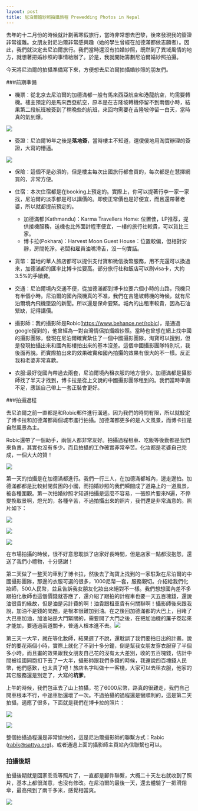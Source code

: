 ```yaml
---
layout: post
title: 尼泊爾婚紗照拍攝旅程 Prewedding Photos in Nepal 
---
```


去年的十二月份的時候就計劃著寒假旅行，當時非常想去巴黎，後來發現我的簽證非常複雜。女朋友對尼泊爾非常感興趣（她的學生曾經在加德滿都做志願者）。因此，我們就決定去尼泊爾旅行。我們當時還沒有拍婚紗照，既然到了異域風情的地方，就想著把婚紗照的事情給辦了。於是，我就開始籌劃尼泊爾婚紗照拍攝。

今天將尼泊爾的拍攝準備寫下來，方便想去尼泊爾拍攝婚紗照的朋友們。

###前期準備
+ 機票：從北京去尼泊爾的加德滿都一般有馬來西亞航空和港龍航空，均需要轉機。樓主預定的是馬來西亞航空，原本是在吉隆坡轉機停留不到兩個小時，結果第二段航班被簽到了稍晚些的航班，來回均需要在吉隆坡停留一白天，當時真的氣到爆。

![](http://ww2.sinaimg.cn/mw690/6febcb2fjw1f2v1atc1n5j206q06izkg.jpg)

+ 簽證：尼泊爾16年之後是**落地簽**，當時樓主不知道，還傻傻地用淘寶辦理的簽證，大寫的懵逼。

![](http://ww2.sinaimg.cn/mw690/6febcb2fjw1f2v1atoz1rj207s06m74k.jpg)

+ 保險：這個不是必須的，但是樓主每次出國旅行都會買的，每次都是在慧擇網買的，非常方便。

+ 住宿：本次住宿都是在booking上預定的。實際上，你可以提著行李一家一家找，尼泊爾的淡季都是可以講價的。即使正常價也是好便宜，而且還帶著老婆，所以就都提前預定的。
  + 加德滿都(Kathmandu)：Karma Travellers Home: 位置佳，LP推荐，提供接機服務，送機也比外面計程車便宜，一樓的旅行社較貴，可以貨比三家。
  + 博卡拉(Pokhara)：Harvest Moon Guest House：位置較偏，但相對安靜，房間乾淨。老闆和雇員油嘴滑舌，沒一句實話。

+ 貨幣：當地的華人旅店都可以提供支付寶和微信換幣服務，用不完還可以換過來，加德滿都的匯率比博卡拉要高。部分旅行社和飯店可以刷visa卡，大約3.5%的手續費。
+ 交通：尼泊爾境內交通不便，從加德滿都到博卡拉要六個小時的山路，飛機只有半個小時。尼泊爾的國內飛機真的不准，我們在吉隆坡轉機的時候，就有尼泊爾境內飛機墜毀的新聞。所以還是保命要緊。城內的出租車較貴，因為石油緊缺，記得講價。

+ 攝影師：我的攝影師是Robic(https://www.behance.net/robic)，是通過google搜到的，他曾經為一對台灣情侶拍攝婚紗照。當時也曾想在網上找中國的攝影團隊，發現在尼泊爾確實紮住了一個中國攝影團隊，淘寶可以搜到，但是發現拍攝出來和國內影樓拍出來的基本沒差。這個中國攝影團隊特別坑，我後面再說。而實際拍出來的效果確實和國內拍攝的效果有很大的不一樣。反正我和老婆非常喜歡。

+ 衣服:最好從國內帶過去兩套，尼泊爾境內租衣服的地方很少。加德滿都是攝影師找了半天才找到，博卡拉是從上文說的中國攝影團隊租到的。我們當時準備不足，應該自己帶上一套正裝會更好。

###拍攝過程

去尼泊爾之前一直都是和Robic郵件進行溝通。因为我們的時間有限，所以就敲定了博卡拉和加德滿都兩個城市進行拍攝。加德滿都更多的是人文風景，而博卡拉是自然風景為主。

Robic還帶了一個助手，兩個人都非常友好。拍攝過程租車、吃飯等後勤都是我們來負責，其實也沒有多少。而且拍攝的工作確實非常辛苦。化妝都是老婆自己完成，一個大大的贊！

![](http://ww4.sinaimg.cn/mw690/6febcb2fjw1f2v2u4u4v8j207a06kjrm.jpg)

第一天的拍攝是在加德滿都進行。我們一行三人，在加德滿都城內，邊走邊拍。加德滿都都是比較封閉貧困的小國，而拍婚紗照的我們瞬間成了道路上的一道風景，被各種圍觀。第一次拍婚紗照才知道拍攝是這麼不容易，一張照片要來N遍，不停變換取景啊，燈光的，各種辛苦，不過拍攝出來的照片，我們還是非常滿意的。照片如下：

![](https://github.com/niuworld/niuworld.github.io/blob/master/_pic/NZ_Nepal-9465.jpg?raw=true)

![](https://github.com/niuworld/niuworld.github.io/blob/master/_pic/NZ_Nepal-9459.jpg?raw=true)

![](https://github.com/niuworld/niuworld.github.io/blob/master/_pic/NZ_Nepal-9555.jpg?raw=true)

在市場拍攝的時候，很不好意思耽誤了店家好長時間，但是店家一點都沒抱怨，還送了我們小禮物，十分感謝！

第二天做了一整天的車到了博卡拉，然後去了淘寶上找到的一家駐紮在尼泊爾的中國攝影團隊，那邊的衣服可選的很多，1000尼幣一套，服務親切。介紹給我們化妝師，500人民幣，並且告訴我女朋友化妝出來絕對不一樣。我們想想國內差不多跟拍化妝師也這個價錢就答應了，還介紹了跟拍的計程車也要一天五百塊錢，還說油很貴的緣故，但是油是另計費的啊！油貴跟租車貴有何關聯啊！攝影師後來跟我說，加油不是錢的問題，是根本很難加到油。在之後回加德滿都的大巴上，目睹了大巴車加油，加油站是大門緊關的，需要開了大門之後，在把加油機的簾子卷起來才能加，要通過兩道關卡，普通人根本進不去。![](http://ww2.sinaimg.cn/mw690/6febcb2fjw1f2v3fjo8c6j20ds09ijsh.jpg)

第三天一大早，就在等化妝師，結果遲了不說，還耽誤了我們要拍日出的計畫。說好的要花兩個小時，實際上就化了不到十多分鐘，倒是幫我女朋友穿衣服穿了半個多小時。而且畫的效果跟我女朋友自己花的沒有太大差別，收的五百塊錢，估計中間被祖國同胞扣下去了一大半，攝影師跟我們多錢的時候，我還說四百塊錢人民幣，他們感歎，也太貴了吧！旅店名字叫做十一客棧，大家可以去租衣服，他家的其它服務還是別定了，大寫的**坑爹**。上午的時候，我們包車去了山上拍攝，花了6000尼幣，路真的很難走，我們自己開車根本不行，中途車胎還壞了一次。不過拍攝的過程還是蠻順利的，這是第二天拍攝，適應了很多，下面就是我們在博卡拉的照片：

![](https://github.com/niuworld/niuworld.github.io/blob/master/_pic/NZ_Nepal-0137.jpg?raw=true)

![](https://github.com/niuworld/niuworld.github.io/blob/master/_pic/NZ_Nepal-0180.jpg?raw=true)

整個拍攝過程還是非常愉快的，這是尼泊爾攝影師的聯繫方式：Rabic (rabik@sattya.org)。或者通過上面的攝影師主頁站內信聯繫也可以。

### 拍攝後期

拍攝後期就是回家乖乖等照片了，一直都是郵件聯繫，大概二十天左右就收到了照片，基本上都很滿意，也沒有修改。在尼泊爾的最後一天，還去體驗了一把滑翔傘，最高飛到了兩千多米，感覺相當爽。

![](https://github.com/niuworld/niuworld.github.io/blob/master/_pic/G0045106.JPG?raw=true)



